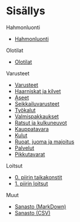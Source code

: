 # Sisällys

Hahmonluonti
* [Hahmonluonti](Hahmonluonti/Vaiheet.md)

Olotilat
* [Olotilat](Olotilat/Olotilat.md)

Varusteet
* [Varusteet](Varusteet/Varusteet.md)
* [Haarniskat ja kilvet](Varusteet/Haarniskat_ja_kilvet.md)
* [Aseet](Varusteet/Aseet.md)
* [Seikkailuvarusteet](Varusteet/Seikkailuvarusteet.md)
* [Työkalut](Varusteet/Tyokalut.md)
* [Valmispakkaukset](Varusteet/Valmispakkaukset.md)
* [Ratsut ja kulkuneuvot](Varusteet/Ratsut_ja_kulkuneuvot.md)
* [Kauppatavara](Varusteet/Kauppatavara.md)
* [Kulut](Varusteet/Kulut.md)
* [Ruoat, juoma ja majoitus](Varusteet/Ruoka_ja_juoma.md)
* [Palvelut](Varusteet/Palvelut.md)
* [Pikkutavarat](Varusteet/Pikkutavarat.md)

Loitsut
* [0. piirin taikakonstit](Loitsut/0.piirin_taikakonstit.md) 
* [1. piirin loitsut](Loitsut/1.piirin_loitsut.md)

Muut
* [Sanasto (MarkDown)](Sanasto.md)
* [Sanasto (CSV)](Sanasto.csv)
